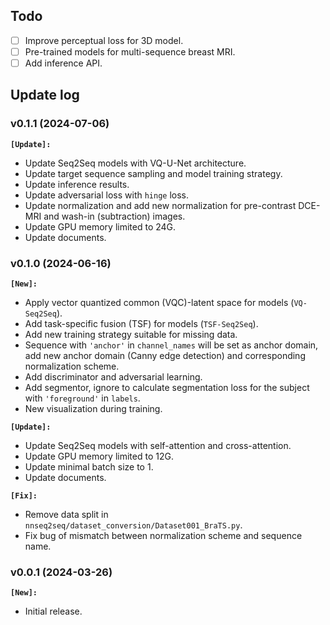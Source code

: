 ## Todo
- [ ] Improve perceptual loss for 3D model.
- [ ] Pre-trained models for multi-sequence breast MRI.
- [ ] Add inference API.

## Update log
### v0.1.1 (2024-07-06)
**`[Update]:`**
- Update Seq2Seq models with VQ-U-Net architecture.
- Update target sequence sampling and model training strategy.
- Update inference results.
- Update adversarial loss with `hinge` loss.
- Update normalization and add new normalization for pre-contrast DCE-MRI and wash-in (subtraction) images.
- Update GPU memory limited to 24G.
- Update documents.

### v0.1.0 (2024-06-16)
**`[New]:`**
- Apply vector quantized common (VQC)-latent space for models (`VQ-Seq2Seq`).
- Add task-specific fusion (TSF) for models (`TSF-Seq2Seq`).
- Add new training strategy suitable for missing data.
- Sequence with `'anchor'` in `channel_names` will be set as anchor domain, add new anchor domain (Canny edge detection) and corresponding normalization scheme.
- Add discriminator and adversarial learning.
- Add segmentor, ignore to calculate segmentation loss for the subject with `'foreground'` in `labels`.
- New visualization during training.

**`[Update]:`**
- Update Seq2Seq models with self-attention and cross-attention.
- Update GPU memory limited to 12G.
- Update minimal batch size to 1.
- Update documents.

**`[Fix]:`**
- Remove data split in ``nnseq2seq/dataset_conversion/Dataset001_BraTS.py``.
- Fix bug of mismatch between normalization scheme and sequence name.

### v0.0.1 (2024-03-26)
**`[New]:`**
- Initial release.